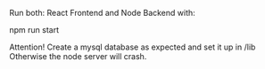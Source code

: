 Run both: React Frontend and Node Backend with:

npm run start

Attention! Create a mysql database as expected and set it up in /lib
Otherwise the node server will crash.
